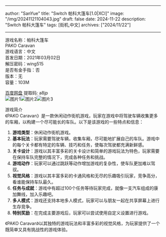
---
author: "SanYue"
title: "Switch 帕科大篷车[1.0|XCI]"
image: "/img/20241121104043.jpg"
draft: false
date: 2024-11-22
description: "Switch 帕科大篷车"
tags: [街机,中文]
archives: ["2024/11/22"]

---

游戏名称：帕科大篷车   
PAKO Caravan    
游戏语言：中文  
首发日期：2021年03月02日  
解压密码：wing515  
是否有金手指：否  
版本：无   
容量：103M

[百度网盘](https://pan.baidu.com/s/1r7BMBF9TcEDtN_BsiF5-9w) 提取码: a8jp  
![图片1](/img/d5e7ba.jpg)![图片2](/img/320826.jpg)![图片3](/img/5b232e.jpg)  

游戏简介  
《PAKO Caravan》是一款休闲动作街机游戏，玩家在游戏中将驾驶车辆收集更多的车厢，以构建一个尽可能长的车队。以下是该游戏的一些特点和信息：

1. **游戏类型**：休闲动作街机游戏。
2. **基本玩法**：玩家需要驾驶车辆，收集车厢，尽可能地扩展自己的车队。游戏中的每个关卡都有特定的车辆、技巧和任务，使每次驾驶都充满新鲜感。
3. **关卡设计**：游戏以其丰富多彩的关卡设计和简单的游戏玩法为特色，玩家需要在保持车队完整的情况下，完成各种任务和挑战。
4. **游戏动作**：玩家可以通过跳跃等动作增加游戏的复杂性，使车队更加难以驾驭。
5. **视觉风格**：游戏以其丰富多彩的卡通风格和无尽的乐趣吸引玩家，竞争高分，看谁能保持车队最久。
6. **任务与成就**：游戏中有超过100个任务等待玩家完成，就像一支汽车组成的康加舞线，加入乐趣吧。
7. **多人模式**：游戏还支持本地多人模式，玩家可以与朋友一起在共享屏幕上进行生存竞争。
8. **特别奖励**：在完成主要游戏后，玩家可以尝试使用自定义设置进行游戏。

《PAKO Caravan》以其独特的游戏玩法和丰富多彩的视觉风格，为玩家提供了一个既简单又具有挑战性的游戏体验。
